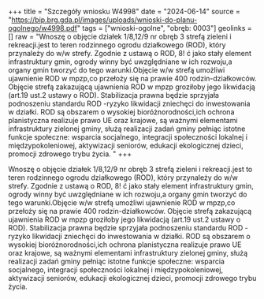 +++
title = "Szczegóły wniosku W4998"
date = "2024-06-14"
source = "https://bip.brg.gda.pl/images/uploads/wnioski-do-planu-ogolnego/w4998.pdf"
tags = ["wnioski-ogolne", "obręb: 0003"]
geolinks = []
raw = "Wnoszę o objęcie działek 1/8,12/9 nr obręb 3 strefą zieleni i rekreacji.jest to teren rodzinnego ogrodu działkowego (ROD), który przynależy do w/w strefy. Zgodnie z ustawą o ROD, 8! ć jako stały element infrastruktury gmin, ogrody winny być uwzględniane w ich rozwoju,a organy gmin tworzyć do tego warunki.Objęcie w/w strefą umożliwi ujawnienie ROD w mpzp,co przełoży się na prawie 400 rodzin-działkowców. Objęcie strefą zakazującą ujawnienia ROD w mpzp groziłoby jego likwidacją (art.19 ust.2 ustawy o ROD). Stabilizacja prawna będzie sprzyjała podnoszeniu standardu ROD -ryzyko likwidacji zniechęci do inwestowania w działki. ROD są obszarem o wysokiej bioróżnorodności,ich ochrona planistyczna realizuje prawo UE oraz krajowe, są ważnymi elementami infrastruktury zielonej gminy, służą realizacji zadań gminy pełniąc istotne funkcje społeczne: wsparcia socjalnego, integracji społeczności lokalnej i międzypokoleniowej, aktywizacji seniorów, edukacji ekologicznej dzieci, promocji zdrowego trybu życia. "
+++

Wnoszę o objęcie działek 1/8,12/9 nr obręb 3 strefą zieleni i rekreacji.jest to teren
rodzinnego ogrodu działkowego (ROD), który przynależy do w/w strefy. Zgodnie z ustawą o ROD,
8! ć
jako stały element infrastruktury gmin, ogrody winny być uwzględniane w ich rozwoju,a organy
gmin tworzyć do tego warunki.Objęcie w/w strefą umożliwi ujawnienie ROD w mpzp,co przełoży
się na prawie 400 rodzin-działkowców. Objęcie strefą zakazującą ujawnienia ROD w mpzp
groziłoby jego likwidacją (art.19 ust.2 ustawy o ROD). Stabilizacja prawna będzie sprzyjała
podnoszeniu standardu ROD -ryzyko likwidacji zniechęci do inwestowania w działki. ROD są
obszarem o wysokiej bioróżnorodności,ich ochrona planistyczna realizuje prawo UE oraz
krajowe, są ważnymi elementami infrastruktury zielonej gminy, służą realizacji zadań gminy
pełniąc istotne funkcje społeczne: wsparcia socjalnego, integracji społeczności lokalnej i
międzypokoleniowej, aktywizacji seniorów, edukacji ekologicznej dzieci, promocji zdrowego
trybu życia.



